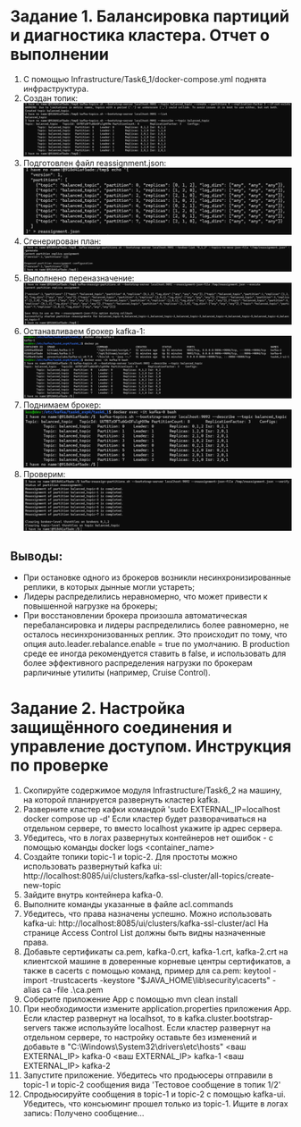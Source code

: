 

# Задание 1. Балансировка партиций и диагностика кластера. Отчет о выполнении
1. C помощью Infrastructure/Task6_1/docker-compose.yml поднята инфраструктура.
2. Создан топик:
![img_1.png](Infrastructure/Task6_1/create_topic.png)
3. Подготовлен файл reassignment.json:
![img.png](Infrastructure/Task6_1/reassignment_json.png)
4. Сгенерирован план:
![img.png](Infrastructure/Task6_1/generate_plan.png)
5. Выполнено переназначение:
![img.png](Infrastructure/Task6_1/reassign.png)
6. Останавливаем брокер kafka-1:
![img.png](Infrastructure/Task6_1/stop_kafka1.png)
7. Поднимаем брокер:
![img.png](Infrastructure/Task6_1/start_broker_again.png)
8. Проверим:
![img.png](Infrastructure/Task6_1/check.png)
## Выводы:
- При остановке одного из брокеров возникли несинхронизированные реплики, в которых дынные могли устареть;
- Лидеры распределились неравномерно, что может привести к повышенной нагрузке на брокеры;
- При восстановлении брокера произошла автоматическая перебалансировка и лидеры распределились более равномерно, не осталось
несинхронизованных реплик. Это происходит по тому, что опция auto.leader.rebalance.enable = true по умолчанию. В production
среде ее иногда рекомендуется ставить в false, и использовать для более эффективного распределения нагрузки по брокерам раpличиные утилиты (например, Cruise Control).

# Задание 2. Настройка защищённого соединения и управление доступом. Инструкция по проверке
1. Скопируйте содержимое модуля Infrastructure/Task6_2 на машину, на которой планируется развернуть кластер kafka.
2. Разверните кластер кафки командой 'sudo EXTERNAL_IP=localhost docker compose up -d'
Если кластер будет разворачиваться на отдельном сервере, то вместо localhost укажите ip адрес сервера.
3. Убедитесь, что в логах развернутых контейнеров нет ошибок - с помощью команды docker logs <container_name>
4. Создайте топики topic-1 и topic-2. Для простоты можно использовать развернутый kafka ui: http://localhost:8085/ui/clusters/kafka-ssl-cluster/all-topics/create-new-topic
5. Зайдите внутрь контейнера kafka-0.
6. Выполните команды указанные в файле acl.commands
7. Убедитесь, что права назначены успешно. Можно использовать kafka-ui: http://localhost:8085/ui/clusters/kafka-ssl-cluster/acl
На странице Access Control List должны быть видны назначенные права.
8. Добавьте сертификаты ca.pem, kafka-0.crt, kafka-1.crt, kafka-2.crt на клиентской машине в доверенные корневые центры сертификатов,
а также в cacerts с помощью команд, пример для ca.pem:
keytool -import -trustcacerts -keystore "$JAVA_HOME\lib\security\cacerts" -alias ca -file .\ca.pem
9. Соберите приложение App с помощью mvn clean install
10. При необходимости измените application.properties приложения App.
Если кластер развернут на localhsot, то в kafka.cluster.bootstrap-servers также используйте localhost.
Если кластер развернут на отдельном сервере, то настройку оставьте без изменений и добавьте в "C:\Windows\System32\drivers\etc\hosts"
<ваш EXTERNAL_IP> kafka-0
<ваш EXTERNAL_IP> kafka-1
<ваш EXTERNAL_IP> kafka-2
11. Запустите приложение. Убедитесь что продьюсеры отправили в topic-1 и topic-2 сообщения вида 'Тестовое сообщение в топик 1/2'
12. Спродьюсируйте сообщения в topic-1 и topic-2 с помощью kafka-ui. Убедитесь, что консьюминг прошел только из topic-1. Ищите в логах запись: Получено сообщение...